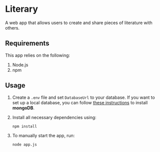 # Literary
A web app that allows users to create and share pieces of literature with others.

## Requirements
This app relies on the following:

1. Node.js
2. npm

## Usage
1. Create a `.env` file and set `DatabaseUrl` to your database. If you want to set up a local database, you can follow [these instructions](https://docs.mongodb.com/manual/administration/install-community/) to install **mongoDB**.

2. Install all necessary dependencies using:

       npm install

3. To manually start the app, run:

       node app.js
